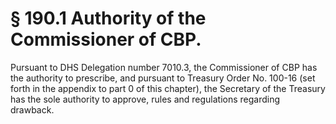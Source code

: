 # § 190.1   Authority of the Commissioner of CBP.

Pursuant to DHS Delegation number 7010.3, the Commissioner of CBP has the authority to prescribe, and pursuant to Treasury Order No. 100-16 (set forth in the appendix to part 0 of this chapter), the Secretary of the Treasury has the sole authority to approve, rules and regulations regarding drawback.





